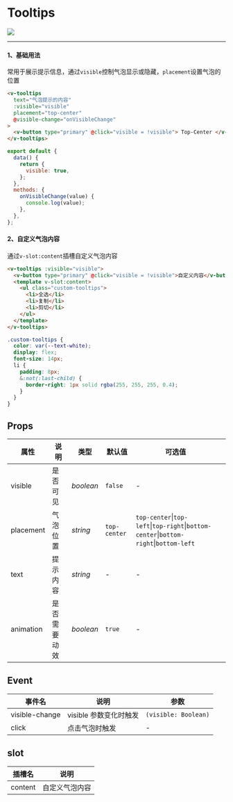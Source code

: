 # Tooltips

![](https://img.shields.io/badge/coverage-97.14%25-green)

---

#### 1、基础用法

常用于展示提示信息，通过`visible`控制气泡显示或隐藏，`placement`设置气泡的位置

```html
<v-tooltips
  text="气泡提示的内容"
  :visible="visible"
  placement="top-center"
  @visible-change="onVisibleChange"
>
  <v-button type="primary" @click="visible = !visible"> Top-Center </v-button>
</v-tooltips>
```

```js
export default {
  data() {
    return {
      visible: true,
    };
  },
  methods: {
    onVisibleChange(value) {
      console.log(value);
    },
  },
};
```

#### 2、自定义气泡内容

通过`v-slot:content`插槽自定义气泡内容

```html
<v-tooltips :visible="visible">
  <v-button type="primary" @click="visible = !visible">自定义内容</v-button>
  <template v-slot:content>
    <ul class="custom-tooltips">
      <li>全选</li>
      <li>复制</li>
      <li>剪切</li>
    </ul>
  </template>
</v-tooltips>
```

```css
.custom-tooltips {
  color: var(--text-white);
  display: flex;
  font-size: 14px;
  li {
    padding: 8px;
    &:not(:last-child) {
      border-right: 1px solid rgba(255, 255, 255, 0.4);
    }
  }
}
```

## Props

| 属性      | 说明         | 类型      | 默认值       | 可选值                                                                                                    |     |
| --------- | ------------ | --------- | ------------ | --------------------------------------------------------------------------------------------------------- | --- |
| visible   | 是否可见     | _boolean_ | `false`      | -                                                                                                         |
| placement | 气泡位置     | _string_  | `top-center` | `top-center`&#124;`top-left`&#124;`top-right`&#124;`bottom-center`&#124;`bottom-right`&#124;`bottom-left` |
| text      | 提示内容     | _string_  | -            | -                                                                                                         |
| animation | 是否需要动效 | _boolean_ | `true`       | -                                                                                                         |

## Event

| 事件名         | 说明                   | 参数                 |
| -------------- | ---------------------- | -------------------- |
| visible-change | visible 参数变化时触发 | `(visible: Boolean)` |
| click          | 点击气泡时触发         | -                    |

## slot

| 插槽名  | 说明           |
| ------- | -------------- |
| content | 自定义气泡内容 |
